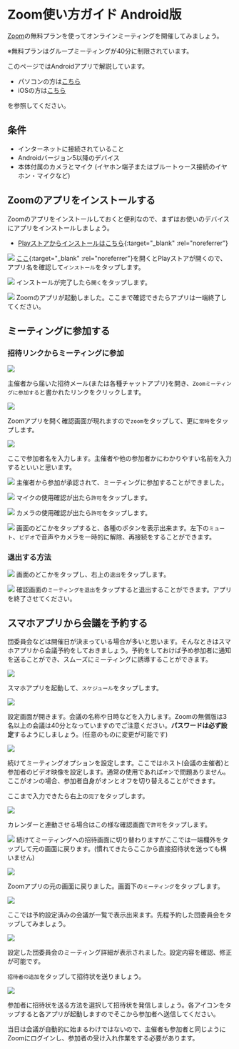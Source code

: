 # Zoom使い方ガイド Android版

[Zoom](https://zoom.us/)の無料プランを使ってオンラインミーティングを開催してみましょう。

※無料プランはグループミーティングが40分に制限されています。

このページではAndroidアプリで解説しています。

* パソコンの方は[こちら](ZoomMeeting.md)
* iOSの方は[こちら](ios.md)

を参照してください。

## 条件
* インターネットに接続されていること
* Androidバージョン5以降のデバイス
* 本体付属のカメラとマイク (イヤホン端子またはブルートゥース接続のイヤホン・マイクなど)

## Zoomのアプリをインストールする
Zoomのアプリをインストールしておくと便利なので、まずはお使いのデバイスにアプリをインストールしましょう。

* [Playストアからインストールはこちら](https://play.google.com/store/apps/details?id=us.zoom.videomeetings){:target="_blank" :rel="noreferrer"}

![](images/android/android_2.jpg)
[ここ](https://play.google.com/store/apps/details?id=us.zoom.videomeetings){:target="_blank" :rel="noreferrer"}を開くとPlayストアが開くので、アプリ名を確認して`インストール`をタップします。

![](images/android/android_3.jpg)
インストールが完了したら`開く`をタップします。

![](images/android/android_4.jpg)
Zoomのアプリが起動しました。ここまで確認できたらアプリは一端終了してください。

## ミーティングに参加する
### 招待リンクからミーティングに参加

![](images/android/android_6.jpg)

主催者から届いた招待メール(または各種チャットアプリ)を開き、`Zoomミーティングに参加する`と書かれたリンクをクリックします。

![](images/android/android_7.jpg)

Zoomアプリを開く確認画面が現れますので`zoom`をタップして、更に`常時`をタップします。

![](images/android/android_8.jpg)

ここで参加者名を入力します。主催者や他の参加者かにわかりやすい名前を入力するといいと思います。

![](images/android/android_9.jpg)
主催者から参加が承認されて、ミーティングに参加することができました。

![](images/android/android_10.jpg)
マイクの使用確認が出たら`許可`をタップします。

![](images/android/android_12.jpg)
カメラの使用確認が出たら`許可`をタップします。

![](images/android/android_11.jpg)
画面のどこかをタップすると、各種のボタンを表示出来ます。左下の`ミュート`、`ビデオ`で音声やカメラを一時的に解除、再接続をすることができます。

### 退出する方法
![](images/android/android_14.jpg)
画面のどこかをタップし、右上の`退出`をタップします。

![](images/android/android_15.jpg)
確認画面の`ミーティングを退出`をタップすると退出することができます。アプリを終了させてください。

## スマホアプリから会議を予約する
団委員会などは開催日が決まっている場合が多いと思います。そんなときはスマホアプリから会議予約をしておきましょう。予約をしておけば予め参加者に通知を送ることができ、スムーズにミーティングに誘導することができます。


![](images/android/setupmeeting/z_2.jpg)

スマホアプリを起動して、`スケジュール`をタップします。

![](images/android/setupmeeting/z_3.jpg)

設定画面が開きます。会議の名称や日時などを入力します。Zoomの無償版は3名以上の会議は40分となっていますのでご注意ください。**パスワードは必ず設定**するようにしましょう。(任意のものに変更が可能です)

![](images/android/setupmeeting/z_4.jpg)

続けてミーティングオプションを設定します。ここではホスト(会議の主催者)と参加者のビデオ映像を設定します。通常の使用であれば`オン`で問題ありません。ここがオンの場合、参加者自身がオンとオフを切り替えることができます。

ここまで入力できたら右上の`完了`をタップします。

![](images/android/setupmeeting/z_5.jpg)

カレンダーと連動させる場合はこの様な確認画面で`許可`をタップします。

![](images/android/setupmeeting/z_6.jpg)
続けてミーティングへの招待画面に切り替わりますがここでは一端欄外をタップして元の画面に戻ります。(慣れてきたらここから直接招待状を送っても構いません)

![](images/android/setupmeeting/z_7.jpg)

Zoomアプリの元の画面に戻りました。画面下の`ミーティング`をタップします。

![](images/android/setupmeeting/z_8.jpg)

ここでは予約設定済みの会議が一覧で表示出来ます。先程予約した団委員会をタップしてみましょう。

![](images/android/setupmeeting/z_9.jpg)

設定した団委員会のミーティング詳細が表示されました。設定内容を確認、修正が可能です。

`招待者の追加`をタップして招待状を送りましょう。

![](images/android/setupmeeting/z_10.jpg)

参加者に招待状を送る方法を選択して招待状を発信しましょう。各アイコンをタップすると各アプリが起動しますのでそこから参加者へ送信してください。

当日は会議が自動的に始まるわけではないので、主催者も参加者と同じようにZoomにログインし、参加者の受け入れ作業をする必要があります。